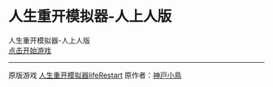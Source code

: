 # 人生重开模拟器-人上人版
人生重开模拟器-人上人版  
[点击开始游戏](https://nbqq.github.io/view/)  

---

原版游戏 [人生重开模拟器lifeRestart](https://liferestart.syaro.io/) 原作者：[神戸小鳥](https://github.com/VickScarlet)
